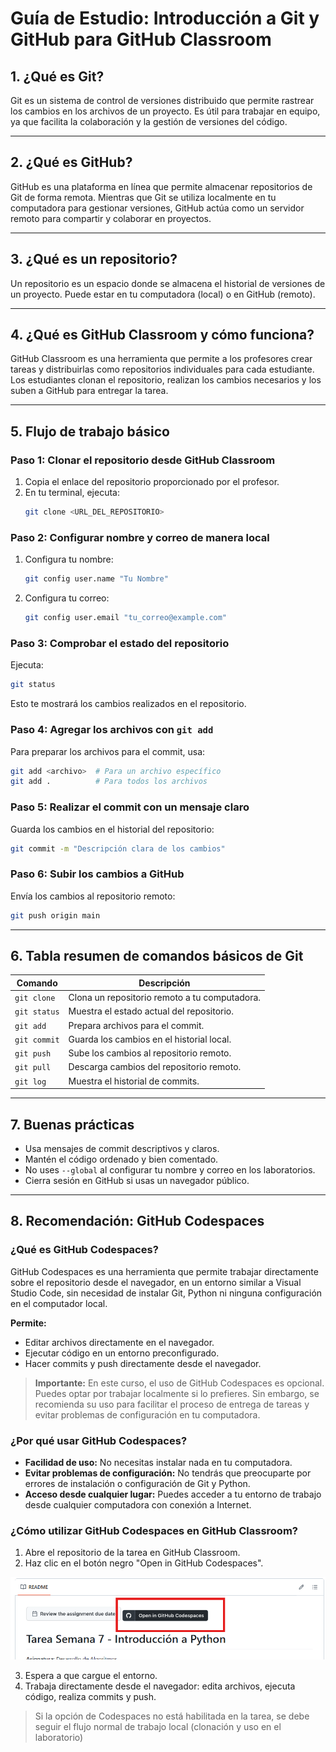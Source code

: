 # Guía de Estudio: Introducción a Git y GitHub para GitHub Classroom

## 1. ¿Qué es Git?
Git es un sistema de control de versiones distribuido que permite rastrear los cambios en los archivos de un proyecto. Es útil para trabajar en equipo, ya que facilita la colaboración y la gestión de versiones del código.

---

## 2. ¿Qué es GitHub?
GitHub es una plataforma en línea que permite almacenar repositorios de Git de forma remota. Mientras que Git se utiliza localmente en tu computadora para gestionar versiones, GitHub actúa como un servidor remoto para compartir y colaborar en proyectos.

---

## 3. ¿Qué es un repositorio?
Un repositorio es un espacio donde se almacena el historial de versiones de un proyecto. Puede estar en tu computadora (local) o en GitHub (remoto).

---
## 4. ¿Qué es GitHub Classroom y cómo funciona?
GitHub Classroom es una herramienta que permite a los profesores crear tareas y distribuirlas como repositorios individuales para cada estudiante. Los estudiantes clonan el repositorio, realizan los cambios necesarios y los suben a GitHub para entregar la tarea.

---
## 5. Flujo de trabajo básico

### Paso 1: Clonar el repositorio desde GitHub Classroom
1. Copia el enlace del repositorio proporcionado por el profesor.
2. En tu terminal, ejecuta:  
    ```bash
    git clone <URL_DEL_REPOSITORIO>
    ```

### Paso 2: Configurar nombre y correo de manera local
1. Configura tu nombre:  
    ```bash
    git config user.name "Tu Nombre"
    ```
2. Configura tu correo:  
    ```bash
    git config user.email "tu_correo@example.com"
    ```

### Paso 3: Comprobar el estado del repositorio
Ejecuta:  
```bash
git status
```
Esto te mostrará los cambios realizados en el repositorio.

### Paso 4: Agregar los archivos con `git add`
Para preparar los archivos para el commit, usa:  
```bash
git add <archivo>  # Para un archivo específico
git add .          # Para todos los archivos
```

### Paso 5: Realizar el commit con un mensaje claro
Guarda los cambios en el historial del repositorio:  
```bash
git commit -m "Descripción clara de los cambios"
```

### Paso 6: Subir los cambios a GitHub
Envía los cambios al repositorio remoto:  
```bash
git push origin main
```

---
## 6. Tabla resumen de comandos básicos de Git

| Comando      | Descripción                                   |
| ------------ | --------------------------------------------- |
| `git clone`  | Clona un repositorio remoto a tu computadora. |
| `git status` | Muestra el estado actual del repositorio.     |
| `git add`    | Prepara archivos para el commit.              |
| `git commit` | Guarda los cambios en el historial local.     |
| `git push`   | Sube los cambios al repositorio remoto.       |
| `git pull`   | Descarga cambios del repositorio remoto.      |
| `git log`    | Muestra el historial de commits.              |

---

## 7. Buenas prácticas
- Usa mensajes de commit descriptivos y claros.
- Mantén el código ordenado y bien comentado.
- No uses `--global` al configurar tu nombre y correo en los laboratorios.
- Cierra sesión en GitHub si usas un navegador público.
---

## 8. Recomendación: GitHub Codespaces

### ¿Qué es GitHub Codespaces?

GitHub Codespaces es una herramienta que permite trabajar directamente sobre el repositorio desde el navegador, en un entorno similar a Visual Studio Code, sin necesidad de instalar Git, Python ni ninguna configuración en el computador local.

**Permite:**
- Editar archivos directamente en el navegador.
- Ejecutar código en un entorno preconfigurado.
- Hacer commits y push directamente desde el navegador.

> **Importante:** En este curso, el uso de GitHub Codespaces es opcional. Puedes optar por trabajar localmente si lo prefieres. Sin embargo, se recomienda su uso para facilitar el proceso de entrega de tareas y evitar problemas de configuración en tu computadora.

### ¿Por qué usar GitHub Codespaces?

- **Facilidad de uso:** No necesitas instalar nada en tu computadora.
- **Evitar problemas de configuración:** No tendrás que preocuparte por errores de instalación o configuración de Git y Python.
- **Acceso desde cualquier lugar:** Puedes acceder a tu entorno de trabajo desde cualquier computadora con conexión a Internet.

### ¿Cómo utilizar GitHub Codespaces en GitHub Classroom?

1. Abre el repositorio de la tarea en GitHub Classroom.
2. Haz clic en el botón negro "Open in GitHub Codespaces".

![Imágen de ejemplo](image.png)

3. Espera a que cargue el entorno.
4. Trabaja directamente desde el navegador: edita archivos, ejecuta código, realiza commits y push.

> Si la opción de Codespaces no está habilitada en la tarea, se debe seguir el flujo normal de trabajo local (clonación y uso en el laboratorio)

